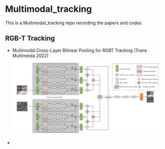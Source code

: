 # Multimodal_tracking
This is a Multimodal_tracking repo recording the papers and codes.

## RGB-T Tracking
- Multimodal Cross-Layer Bilinear Pooling for RGBT Tracking (Trans Multimeida 2022)
![model](imgs/xuMultimodalCrossLayerBilinear2022.PNG)

-